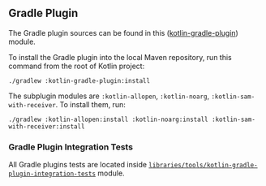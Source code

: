 ## Gradle Plugin

The Gradle plugin sources can be found in this ([kotlin-gradle-plugin](./)) module.

To install the Gradle plugin into the local Maven repository, run this command from the root of Kotlin project:

    ./gradlew :kotlin-gradle-plugin:install
    
The subplugin modules are `:kotlin-allopen`, `:kotlin-noarg`, `:kotlin-sam-with-receiver`. To install them, run:

    ./gradlew :kotlin-allopen:install :kotlin-noarg:install :kotlin-sam-with-receiver:install

### Gradle Plugin Integration Tests

All Gradle plugins tests are located inside [`libraries/tools/kotlin-gradle-plugin-integration-tests`](../kotlin-gradle-plugin-integration-tests/Readme.md)
module.
